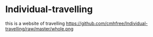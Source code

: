 # Individual-travelling
this is a website of travelling
https://github.com/cmhfree/Individual-travelling/raw/master/whole.png
